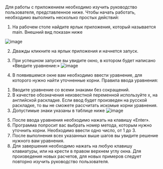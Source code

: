 Для работы с приложением необходимо изучить руководство
пользователя, представленное ниже. Чтобы начать работать, необходимо
выполнить несколько простых действий:
1) На рабочем столе найдите ярлык приложения, который называется
main. Внешний вид показан ниже

![image](https://user-images.githubusercontent.com/57632431/201629362-82655d57-ee86-427d-bace-98a2853dc1df.png)

2) Дважды кликните на ярлык приложения и начнется запуск.
3) При успешном запуске вы увидите окно, в котором будет написано
«Введите уравнение:»
![image](https://user-images.githubusercontent.com/57632431/201629465-5c872c44-a421-42f4-8530-e1dc63be2538.png)

4) В появившемся окне вам необходимо ввести уравнение, для которого
нужно найти уточненные корни. Правила ввода уравнения:
  1. Вводите уравнение со всеми знаками без сокращений.
  2. В качестве обозначения неизвестной переменной используйте х, на
английской раскладке. Если ввод будет произведен на русской раскладке, то вы
не сможете рассчитать искомые корни уравнения.
  3. Допустимые знаки указаны в таблице ниже 
![image](https://user-images.githubusercontent.com/57632431/201629695-4029cb2e-6760-499e-b378-41f53d5a3d7c.png)

5) После ввода уравнения необходимо нажать на клавишу «Enter».
6) Программа попросит вас выбрать номер метода, которым нужно
уточнить корни. Необходимо ввести одно число, от 1 до 3.
7) После выполнения всех указанных выше шагов вы увидите решение
нужного вам уравнения.
8) Для завершения необходимо нажать на любую клавишу клавиатуры,
или на крести в правом верхнем углу окна.
Для произведения новых расчетов, для новых примеров следует повторно
изучить руководство пользователя.
